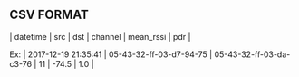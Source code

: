 ## CSV FORMAT
| datetime | src | dst | channel | mean_rssi | pdr |

Ex: 
| 2017-12-19 21:35:41 | 05-43-32-ff-03-d7-94-75 | 05-43-32-ff-03-da-c3-76 | 11 | -74.5 | 1.0 |
